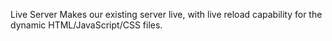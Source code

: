 Live Server 
Makes our existing server live, with live reload capability for the dynamic HTML/JavaScript/CSS files.
